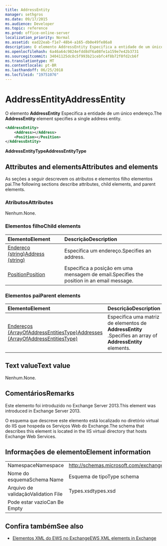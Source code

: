 ```yaml
---
title: AddressEntity
manager: sethgros
ms.date: 09/17/2015
ms.audience: Developer
ms.topic: reference
ms.prod: office-online-server
localization_priority: Normal
ms.assetid: ead22eab-f1e7-48b4-a165-db0e49fe86a8
description: O elemento AddressEntity Especifica a entidade de um único endereço.
ms.openlocfilehash: 6a46a64c9824efdd8df6a08fe1a159e7e42b3731
ms.sourcegitcommit: 34041125dc8c5f993b21cebfc4f8b72f0fd2cb6f
ms.translationtype: MT
ms.contentlocale: pt-BR
ms.lasthandoff: 06/25/2018
ms.locfileid: "19751076"
---
```

# <a name="addressentity"></a><span data-ttu-id="1769f-103">AddressEntity</span><span class="sxs-lookup"><span data-stu-id="1769f-103">AddressEntity</span></span>

<span data-ttu-id="1769f-104">O elemento **AddressEntity** Especifica a entidade de um único endereço.</span><span class="sxs-lookup"><span data-stu-id="1769f-104">The **AddressEntity** element specifies a single address entity.</span></span> 
  
```XML
<AddressEntity>
    <Address></Address>
    <Position></Position>
</AddressEntity>
```

 <span data-ttu-id="1769f-105">**AddressEntityType**</span><span class="sxs-lookup"><span data-stu-id="1769f-105">**AddressEntityType**</span></span>
## <a name="attributes-and-elements"></a><span data-ttu-id="1769f-106">Attributes and elements</span><span class="sxs-lookup"><span data-stu-id="1769f-106">Attributes and elements</span></span>

<span data-ttu-id="1769f-107">As seções a seguir descrevem os atributos e elementos filho elementos pai.</span><span class="sxs-lookup"><span data-stu-id="1769f-107">The following sections describe attributes, child elements, and parent elements.</span></span>
  
### <a name="attributes"></a><span data-ttu-id="1769f-108">Atributos</span><span class="sxs-lookup"><span data-stu-id="1769f-108">Attributes</span></span>

<span data-ttu-id="1769f-109">Nenhum.</span><span class="sxs-lookup"><span data-stu-id="1769f-109">None.</span></span>
  
### <a name="child-elements"></a><span data-ttu-id="1769f-110">Elementos filho</span><span class="sxs-lookup"><span data-stu-id="1769f-110">Child elements</span></span>

|<span data-ttu-id="1769f-111">**Elemento**</span><span class="sxs-lookup"><span data-stu-id="1769f-111">**Element**</span></span>|<span data-ttu-id="1769f-112">**Descrição**</span><span class="sxs-lookup"><span data-stu-id="1769f-112">**Description**</span></span>|
|:-----|:-----|
|[<span data-ttu-id="1769f-113">Endereço (string)</span><span class="sxs-lookup"><span data-stu-id="1769f-113">Address (string)</span></span>](address-string.md) <br/> |<span data-ttu-id="1769f-114">Especifica um endereço.</span><span class="sxs-lookup"><span data-stu-id="1769f-114">Specifies an address.</span></span>  <br/> |
|[<span data-ttu-id="1769f-115">Position</span><span class="sxs-lookup"><span data-stu-id="1769f-115">Position</span></span>](position.md) <br/> |<span data-ttu-id="1769f-116">Especifica a posição em uma mensagem de email.</span><span class="sxs-lookup"><span data-stu-id="1769f-116">Specifies the position in an email message.</span></span>  <br/> |
   
### <a name="parent-elements"></a><span data-ttu-id="1769f-117">Elementos pai</span><span class="sxs-lookup"><span data-stu-id="1769f-117">Parent elements</span></span>

|<span data-ttu-id="1769f-118">**Elemento**</span><span class="sxs-lookup"><span data-stu-id="1769f-118">**Element**</span></span>|<span data-ttu-id="1769f-119">**Descrição**</span><span class="sxs-lookup"><span data-stu-id="1769f-119">**Description**</span></span>|
|:-----|:-----|
|[<span data-ttu-id="1769f-120">Endereços (ArrayOfAddressEntitiesType)</span><span class="sxs-lookup"><span data-stu-id="1769f-120">Addresses (ArrayOfAddressEntitiesType)</span></span>](addresses-arrayofaddressentitiestype.md) <br/> |<span data-ttu-id="1769f-121">Especifica uma matriz de elementos de **AddressEntity** .</span><span class="sxs-lookup"><span data-stu-id="1769f-121">Specifies an array of **AddressEntity** elements.</span></span>  <br/> |
   
## <a name="text-value"></a><span data-ttu-id="1769f-122">Text value</span><span class="sxs-lookup"><span data-stu-id="1769f-122">Text value</span></span>

<span data-ttu-id="1769f-123">Nenhum.</span><span class="sxs-lookup"><span data-stu-id="1769f-123">None.</span></span>
  
## <a name="remarks"></a><span data-ttu-id="1769f-124">Comentários</span><span class="sxs-lookup"><span data-stu-id="1769f-124">Remarks</span></span>

<span data-ttu-id="1769f-125">Este elemento foi introduzido no Exchange Server 2013.</span><span class="sxs-lookup"><span data-stu-id="1769f-125">This element was introduced in Exchange Server 2013.</span></span>
  
<span data-ttu-id="1769f-126">O esquema que descreve este elemento está localizado no diretório virtual do IIS que hospeda os Serviços Web do Exchange.</span><span class="sxs-lookup"><span data-stu-id="1769f-126">The schema that describes this element is located in the IIS virtual directory that hosts Exchange Web Services.</span></span>
  
## <a name="element-information"></a><span data-ttu-id="1769f-127">Informações de elemento</span><span class="sxs-lookup"><span data-stu-id="1769f-127">Element information</span></span>

|||
|:-----|:-----|
|<span data-ttu-id="1769f-128">Namespace</span><span class="sxs-lookup"><span data-stu-id="1769f-128">Namespace</span></span>  <br/> |http://schemas.microsoft.com/exchange/services/2006/types  <br/> |
|<span data-ttu-id="1769f-129">Nome do esquema</span><span class="sxs-lookup"><span data-stu-id="1769f-129">Schema Name</span></span>  <br/> |<span data-ttu-id="1769f-130">Esquema de tipo</span><span class="sxs-lookup"><span data-stu-id="1769f-130">Type schema</span></span>  <br/> |
|<span data-ttu-id="1769f-131">Arquivo de validação</span><span class="sxs-lookup"><span data-stu-id="1769f-131">Validation File</span></span>  <br/> |<span data-ttu-id="1769f-132">Types.xsd</span><span class="sxs-lookup"><span data-stu-id="1769f-132">types.xsd</span></span>  <br/> |
|<span data-ttu-id="1769f-133">Pode estar vazio</span><span class="sxs-lookup"><span data-stu-id="1769f-133">Can Be Empty</span></span>  <br/> ||
   
## <a name="see-also"></a><span data-ttu-id="1769f-134">Confira também</span><span class="sxs-lookup"><span data-stu-id="1769f-134">See also</span></span>

- [<span data-ttu-id="1769f-135">Elementos XML do EWS no Exchange</span><span class="sxs-lookup"><span data-stu-id="1769f-135">EWS XML elements in Exchange</span></span>](ews-xml-elements-in-exchange.md)

